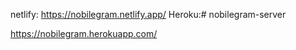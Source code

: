 netlify: https://nobilegram.netlify.app/
Heroku:# nobilegram-server

https://nobilegram.herokuapp.com/
